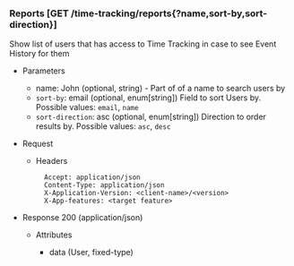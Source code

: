 ### Reports [GET /time-tracking/reports{?name,sort-by,sort-direction}]

Show list of users that has access to Time Tracking in case to see Event History for them

+ Parameters
    + name: John (optional, string) - Part of of a name to search users by
    + `sort-by`: email (optional, enum[string])
        Field to sort Users by. Possible values: `email`, `name`
    + `sort-direction`: asc (optional, enum[string]) 
        Direction to order results by. Possible values: `asc`, `desc`

+ Request
    + Headers

            Accept: application/json
            Content-Type: application/json
            X-Application-Version: <client-name>/<version>
            X-App-features: <target feature>

+ Response 200 (application/json)

    + Attributes
    
        + data (User, fixed-type)

<!-- include(../../error_responses.md) -->

